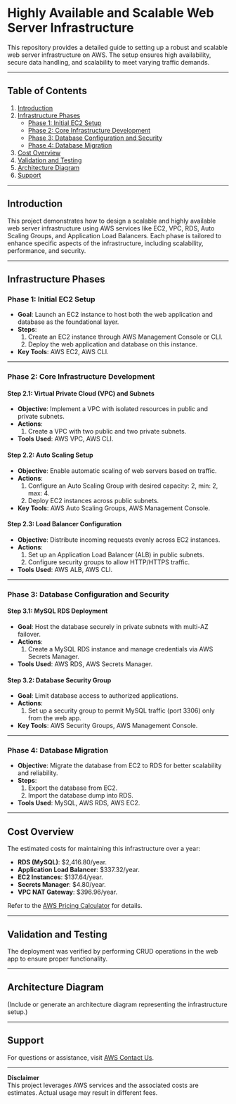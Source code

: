 # Highly Available and Scalable Web Server Infrastructure

This repository provides a detailed guide to setting up a robust and scalable web server infrastructure on AWS. The setup ensures high availability, secure data handling, and scalability to meet varying traffic demands.

---

## Table of Contents
1. [Introduction](#introduction)
2. [Infrastructure Phases](#infrastructure-phases)
   - [Phase 1: Initial EC2 Setup](#phase-1-initial-ec2-setup)
   - [Phase 2: Core Infrastructure Development](#phase-2-core-infrastructure-development)
   - [Phase 3: Database Configuration and Security](#phase-3-database-configuration-and-security)
   - [Phase 4: Database Migration](#phase-4-database-migration)
3. [Cost Overview](#cost-overview)
4. [Validation and Testing](#validation-and-testing)
5. [Architecture Diagram](#architecture-diagram)
6. [Support](#support)

---

## Introduction

This project demonstrates how to design a scalable and highly available web server infrastructure using AWS services like EC2, VPC, RDS, Auto Scaling Groups, and Application Load Balancers. Each phase is tailored to enhance specific aspects of the infrastructure, including scalability, performance, and security.

---

## Infrastructure Phases

### Phase 1: Initial EC2 Setup
- **Goal**: Launch an EC2 instance to host both the web application and database as the foundational layer.
- **Steps**:
  1. Create an EC2 instance through AWS Management Console or CLI.
  2. Deploy the web application and database on this instance.
- **Key Tools**: AWS EC2, AWS CLI.

---

### Phase 2: Core Infrastructure Development
#### Step 2.1: Virtual Private Cloud (VPC) and Subnets
- **Objective**: Implement a VPC with isolated resources in public and private subnets.
- **Actions**:
  1. Create a VPC with two public and two private subnets.
- **Tools Used**: AWS VPC, AWS CLI.

#### Step 2.2: Auto Scaling Setup
- **Objective**: Enable automatic scaling of web servers based on traffic.
- **Actions**:
  1. Configure an Auto Scaling Group with desired capacity: 2, min: 2, max: 4.
  2. Deploy EC2 instances across public subnets.
- **Key Tools**: AWS Auto Scaling Groups, AWS Management Console.

#### Step 2.3: Load Balancer Configuration
- **Objective**: Distribute incoming requests evenly across EC2 instances.
- **Actions**:
  1. Set up an Application Load Balancer (ALB) in public subnets.
  2. Configure security groups to allow HTTP/HTTPS traffic.
- **Tools Used**: AWS ALB, AWS CLI.

---

### Phase 3: Database Configuration and Security
#### Step 3.1: MySQL RDS Deployment
- **Goal**: Host the database securely in private subnets with multi-AZ failover.
- **Actions**:
  1. Create a MySQL RDS instance and manage credentials via AWS Secrets Manager.
- **Tools Used**: AWS RDS, AWS Secrets Manager.

#### Step 3.2: Database Security Group
- **Goal**: Limit database access to authorized applications.
- **Actions**:
  1. Set up a security group to permit MySQL traffic (port 3306) only from the web app.
- **Key Tools**: AWS Security Groups, AWS Management Console.

---

### Phase 4: Database Migration
- **Objective**: Migrate the database from EC2 to RDS for better scalability and reliability.
- **Steps**:
  1. Export the database from EC2.
  2. Import the database dump into RDS.
- **Tools Used**: MySQL, AWS RDS, AWS EC2.

---

## Cost Overview

The estimated costs for maintaining this infrastructure over a year:
- **RDS (MySQL)**: $2,416.80/year.
- **Application Load Balancer**: $337.32/year.
- **EC2 Instances**: $137.64/year.
- **Secrets Manager**: $4.80/year.
- **VPC NAT Gateway**: $396.96/year.

Refer to the [AWS Pricing Calculator](https://calculator.aws/#/estimate) for details.

---

## Validation and Testing

The deployment was verified by performing CRUD operations in the web app to ensure proper functionality.

---

## Architecture Diagram

(Include or generate an architecture diagram representing the infrastructure setup.)

---

## Support

For questions or assistance, visit [AWS Contact Us](https://aws.amazon.com/contact-us/).

---

**Disclaimer**  
This project leverages AWS services and the associated costs are estimates. Actual usage may result in different fees.
